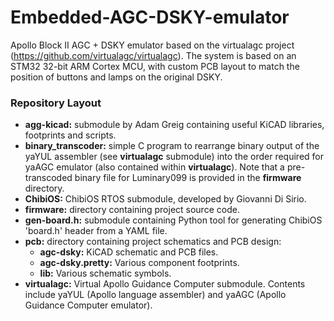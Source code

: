 # Embedded-AGC-DSKY-emulator
Apollo Block II AGC + DSKY emulator based on the virtualagc project (https://github.com/virtualagc/virtualagc).
The system is based on an STM32 32-bit ARM Cortex MCU, with custom PCB layout to match the position of buttons and lamps 
on the original DSKY.

### Repository Layout
* **agg-kicad:** submodule by Adam Greig containing useful KiCAD libraries, footprints and scripts.
* **binary_transcoder:** simple C program to rearrange binary output of the yaYUL assembler (see **virtualagc** 
submodule) into the order required for yaAGC emulator (also contained within **virtualagc**). Note that a pre-transcoded
binary file for Luminary099 is provided in the **firmware** directory.
* **ChibiOS:** ChibiOS RTOS submodule, developed by Giovanni Di Sirio.
* **firmware:** directory containing project source code.
* **gen-board.h:** submodule containing Python tool for generating ChibiOS 'board.h' header from a YAML file.
* **pcb:** directory containing project schematics and PCB design:
    * **agc-dsky:** KiCAD schematic and PCB files.
    * **agc-dsky.pretty:** Various component footprints.
    * **lib:** Various schematic symbols.
* **virtualagc:** Virtual Apollo Guidance Computer submodule. Contents include yaYUL (Apollo language assembler) and 
yaAGC (Apollo Guidance Computer emulator).